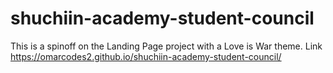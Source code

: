 # shuchiin-academy-student-council
This is a spinoff on the Landing Page project with a Love is War theme.
Link https://omarcodes2.github.io/shuchiin-academy-student-council/
